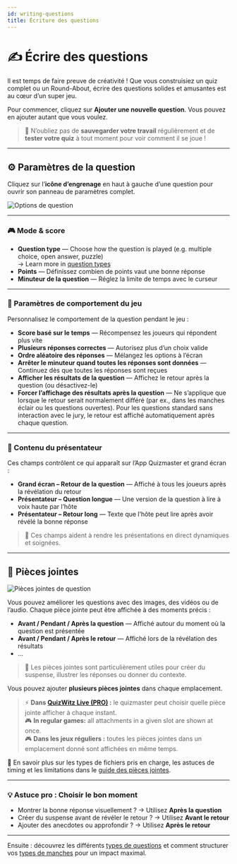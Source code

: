 ```yaml
---
id: writing-questions
title: Écriture des questions
---
```


# ✍️ Écrire des questions

Il est temps de faire preuve de créativité ! Que vous construisiez un quiz complet ou un Round-About, écrire des questions solides et amusantes est au cœur d’un super jeu.

Pour commencer, cliquez sur **Ajouter une nouvelle question**. Vous pouvez en ajouter autant que vous voulez.

> 💾 N’oubliez pas de **sauvegarder votre travail** régulièrement et de **tester votre quiz** à tout moment pour voir comment il se joue !

---

## ⚙️ Paramètres de la question

Cliquez sur l’**icône d’engrenage** en haut à gauche d’une question pour ouvrir son panneau de paramètres complet.

![Options de question](/images/question-options.png)

---

### 🎮 Mode & score

- **Question type** — Choose how the question is played (e.g. multiple choice, open answer, puzzle)\
  → Learn more in [question types](../question-types/000-question-types.md)
- **Points** — Définissez combien de points vaut une bonne réponse
- **Minuteur de la question** — Réglez la limite de temps avec le curseur

---

### 🧩 Paramètres de comportement du jeu

Personnalisez le comportement de la question pendant le jeu :

- **Score basé sur le temps** — Récompensez les joueurs qui répondent plus vite
- **Plusieurs réponses correctes** — Autorisez plus d’un choix valide
- **Ordre aléatoire des réponses** — Mélangez les options à l’écran
- **Arrêter le minuteur quand toutes les réponses sont données** — Continuez dès que toutes les réponses sont reçues
- **Afficher les résultats de la question** — Affichez le retour après la question (ou désactivez-le)
- **Forcer l’affichage des résultats après la question** — Ne s’applique que lorsque le retour serait normalement différé (par ex., dans les manches éclair ou les questions ouvertes). Pour les questions standard sans interaction avec le jury, le retour est affiché automatiquement après chaque question.

---

### 🎤 Contenu du présentateur

Ces champs contrôlent ce qui apparaît sur l’App Quizmaster et grand écran :

- **Grand écran – Retour de la question** — Affiché à tous les joueurs après la révélation du retour
- **Présentateur – Question longue** — Une version de la question à lire à voix haute par l’hôte
- **Présentateur – Retour long** — Texte que l’hôte peut lire après avoir révélé la bonne réponse

> 📝 Ces champs aident à rendre les présentations en direct dynamiques et soignées.

---

## 📎 Pièces jointes

![Pièces jointes de question](/images/question-attachments.png)

Vous pouvez améliorer les questions avec des images, des vidéos ou de l’audio. Chaque pièce jointe peut être affichée à des moments précis :

- **Avant / Pendant / Après la question** — Affiché autour du moment où la question est présentée
- **Avant / Pendant / Après le retour** — Affiché lors de la révélation des résultats
- ...

> 🧠 Les pièces jointes sont particulièrement utiles pour créer du suspense, illustrer les réponses ou donner du contexte.

Vous pouvez ajouter **plusieurs pièces jointes** dans chaque emplacement.

> ⚡ **Dans [QuizWitz Live (PRO)](../quizmaster/001-introduction.md) :** le quizmaster peut choisir quelle pièce jointe afficher à chaque instant.\
> 🎮 **In regular games:** all attachments in a given slot are shown at once.\
> 🎮 **Dans les jeux réguliers :** toutes les pièces jointes dans un emplacement donné sont affichées en même temps.

📘 En savoir plus sur les types de fichiers pris en charge, les astuces de timing et les limitations dans le [guide des pièces jointes](../editor/006-attachments.md).

---

### 💡 Astuce pro : Choisir le bon moment

- Montrer la bonne réponse visuellement ? → Utilisez **Après la question**
- Créer du suspense avant de révéler le retour ? → Utilisez **Avant le retour**
- Ajouter des anecdotes ou approfondir ? → Utilisez **Après le retour**

---

Ensuite : découvrez les différents [types de questions](../question-types/000-question-types.md) et comment structurer vos [types de manches](../round-types/000-round-types.md) pour un impact maximal.
